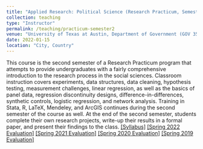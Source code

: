 ```yaml
---
title: "Applied Research: Political Science (Research Practicum, Semester 2)"
collection: teaching
type: "Instructor"
permalink: /teaching/practicum-semester2
venue: "University of Texas at Austin, Department of Government (GOV 355D)"
date: 2022-01-15
location: "City, Country"
---
```


This course is the second semester of a Research Practicum program that attempts to provide undergraduates with a fairly comprehensive introduction to the research process in the social sciences. Classroom instruction covers experiments, data structures, data cleaning, hypothesis testing, measurement challenges, linear regression, as well as the basics of panel data, regression discontinuity designs, difference-in-differences, synthetic controls, logistic regression, and network analysis. Training in Stata, R, LaTeX, Mendeley, and ArcGIS continues during the second semester of the course as well. At the end of the second semester, students complete their own research projects, write-up their results in a formal paper, and present their findings to the class. [[Syllabus]](/files/Denly_Syllabus_Practicum_Sem2.pdf) [[Spring 2022 Evaluation]](/files/Spring_2022_Practicum_Eval.pdf) [[Spring 2021 Evaluation]](/files/Spring_2021_Practicum_Eval.pdf) [[Spring 2020 Evaluation]](/files/Spring_2020_Practicum_Eval.pdf) [[Spring 2019 Evaluation]](/files/Spring_2019_Practicum_Eval.pdf)
